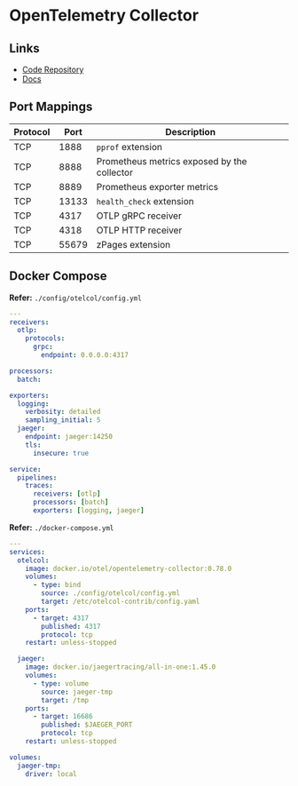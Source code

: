 # OpenTelemetry Collector

## Links

- [Code Repository](https://github.com/open-telemetry/opentelemetry-collector)
- [Docs](https://opentelemetry.io/docs/collector)

## Port Mappings

| Protocol | Port  | Description                                 |
| -------- | ----- | ------------------------------------------- |
| TCP      | 1888  | `pprof` extension                           |
| TCP      | 8888  | Prometheus metrics exposed by the collector |
| TCP      | 8889  | Prometheus exporter metrics                 |
| TCP      | 13133 | `health_check` extension                    |
| TCP      | 4317  | OTLP gRPC receiver                          |
| TCP      | 4318  | OTLP HTTP receiver                          |
| TCP      | 55679 | zPages extension                            |

## Docker Compose

**Refer:** `./config/otelcol/config.yml`

```yml
---
receivers:
  otlp:
    protocols:
      grpc:
        endpoint: 0.0.0.0:4317

processors:
  batch:

exporters:
  logging:
    verbosity: detailed
    sampling_initial: 5
  jaeger:
    endpoint: jaeger:14250
    tls:
      insecure: true

service:
  pipelines:
    traces:
      receivers: [otlp]
      processors: [batch]
      exporters: [logging, jaeger]
```

**Refer:** `./docker-compose.yml`

```yml
---
services:
  otelcol:
    image: docker.io/otel/opentelemetry-collector:0.78.0
    volumes:
      - type: bind
        source: ./config/otelcol/config.yml
        target: /etc/otelcol-contrib/config.yaml
    ports:
      - target: 4317
        published: 4317
        protocol: tcp
    restart: unless-stopped

  jaeger:
    image: docker.io/jaegertracing/all-in-one:1.45.0
    volumes:
      - type: volume
        source: jaeger-tmp
        target: /tmp
    ports:
      - target: 16686
        published: $JAEGER_PORT
        protocol: tcp
    restart: unless-stopped

volumes:
  jaeger-tmp:
    driver: local
```
